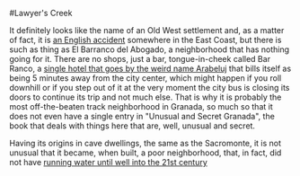 #Lawyer's Creek

It definitely looks like the name of an Old West settlement and, as a
matter of fact, it is
[an English accident](https://www.google.com/maps/place/52%C2%B052'59.9%22N+0%C2%B004'59.9%22E/@52.8833,-0.9672675,8z/data=!4m2!3m1!1s0x0:0x0?hl=en-US)
somewhere in the East Coast, but there is such as thing as El Barranco
del Abogado, a neighborhood that has nothing going for it. There are
no shops, just a bar, tongue-in-cheek called Bar Ranco, a
[single hotel that goes by the weird name Arabeluj](https://www.google.com/maps/place/52%C2%B052'59.9%22N+0%C2%B004'59.9%22E/@52.8833,-0.9672675,8z/data=!4m2!3m1!1s0x0:0x0?hl=en-US) 
that bills itself as being 5 minutes away from the city center, which
might happen if you roll downhill or if you step out of it at the very
moment the city bus is closing its doors to continue its trip and not
much else. That is why it is probably the most off-the-beaten track
neighborhood in Granada, so much so that it does not even have a
single entry in "Unusual and Secret Granada", the book that deals with
things here that are, well, unusual and secret.

Having its origins in cave dwellings, the same as the Sacromonte, it
is not unusual that it became, when built, a poor neighborhood, that,
in fact, did not have
[running water until well into the 21st century](http://www.ideal.es/granada/v/20110913/granada/barranco-abogado-granada-data-20110913.html) 
